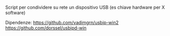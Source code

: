 Script per condividere su rete un dispositivo USB (es chiave hardware per X software)

Dipendenze:
https://github.com/vadimgrn/usbip-win2
https://github.com/dorssel/usbipd-win
